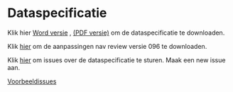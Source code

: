# Dataspecificatie


Klik hier [Word versie](https://github.com/Geonovum/imkl2015-review/blob/master/1.%20dataspecificatie/IMKL2015_Dataspecificatie_1.0.0RC1.docx?raw=true) , [(PDF versie)](https://github.com/Geonovum/imkl2015-review/blob/master/1.%20dataspecificatie/IMKL2015_Dataspecificatie_1.0.0RC1.pdf?raw=true) om de dataspecificatie te downloaden.

Klik [hier](https://github.com/Geonovum/imkl2015-review/blob/master/1.%20dataspecificatie/20150619_Consultatie%20096%20en%20verwerking%20in%20099.docx?raw=true) om de aanpassingen nav review versie 096 te downloaden.

Klik [hier](https://github.com/Geonovum/imkl2015-review/issues?q=is%3Aopen+is%3Aissue+label%3Adataspecificatie) om issues over de dataspecificatie te sturen. Maak een new issue aan.

[Voorbeeldissues](https://github.com/Geonovum/imkl2015-review/issues?q=voorbeeld+label%3Adataspecificatie)

